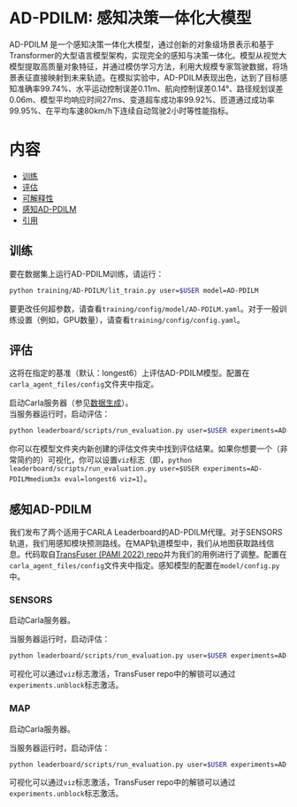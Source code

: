 # AD-PDILM: 感知决策一体化大模型

AD-PDILM 是一个感知决策一体化大模型，通过创新的对象级场景表示和基于Transformer的大型语言模型架构，实现完全的感知与决策一体化。模型从视觉大模型提取高质量对象特征，并通过模仿学习方法，利用大规模专家驾驶数据，将场景表征直接映射到未来轨迹。在模拟实验中，AD-PDILM表现出色，达到了目标感知准确率99.74%、水平运动控制误差0.11m、航向控制误差0.14°、路径规划误差0.06m、模型平均响应时间27ms、变道超车成功率99.92%、匝道通过成功率99.95%、在平均车速80km/h下连续自动驾驶2小时等性能指标。

# 内容
* [训练](#训练)
* [评估](#评估)
* [可解释性](#可解释性)
* [感知AD-PDILM](#感知ad-pdilm)
* [引用](#引用)




## 训练
要在数据集上运行AD-PDILM训练，请运行：
```bash
python training/AD-PDILM/lit_train.py user=$USER model=AD-PDILM
```
要更改任何超参数，请查看`training/config/model/AD-PDILM.yaml`。对于一般训练设置（例如，GPU数量），请查看`training/config/config.yaml`。

## 评估
这将在指定的基准（默认：longest6）上评估AD-PDILM模型。配置在`carla_agent_files/config`文件夹中指定。

启动Carla服务器（参见[数据生成](#数据生成)）。  
当服务器运行时，启动评估：
```bash
python leaderboard/scripts/run_evaluation.py user=$USER experiments=AD-PDILMmedium3x eval=longest6
```
你可以在模型文件夹内新创建的评估文件夹中找到评估结果。如果你想要一个（非常简约的）可视化，你可以设置`viz`标志（即，`python leaderboard/scripts/run_evaluation.py user=$USER experiments=AD-PDILMmedium3x eval=longest6 viz=1`）。


## 感知AD-PDILM
我们发布了两个适用于CARLA Leaderboard的AD-PDILM代理。对于SENSORS轨道，我们用感知模块预测路线。在MAP轨道模型中，我们从地图获取路线信息。代码取自[TransFuser (PAMI 2022) repo](https://github.com/autonomousvision/transfuser)并为我们的用例进行了调整。配置在`carla_agent_files/config`文件夹中指定。感知模型的配置在`model/config.py`中。

### SENSORS
启动Carla服务器。  

当服务器运行时，启动评估：
```bash
python leaderboard/scripts/run_evaluation.py user=$USER experiments=AD-PDILMSubmission track=SENSORS eval=longest6 save_path=SENSORSagent
```
可视化可以通过`viz`标志激活，TransFuser repo中的解锁可以通过`experiments.unblock`标志激活。

### MAP
启动Carla服务器。  

当服务器运行时，启动评估：
```bash
python leaderboard/scripts/run_evaluation.py user=$USER experiments=AD-PDILMSubmissionMap track=MAP eval=longest6 save_path=MAPagent
```
可视化可以通过`viz`标志激活，TransFuser repo中的解锁可以通过`experiments.unblock`标志激活。
